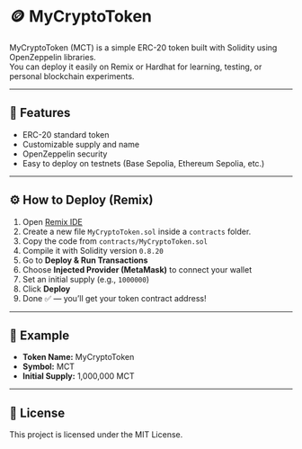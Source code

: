 # 🪙 MyCryptoToken

MyCryptoToken (MCT) is a simple ERC-20 token built with Solidity using OpenZeppelin libraries.  
You can deploy it easily on Remix or Hardhat for learning, testing, or personal blockchain experiments.

---

## 🚀 Features
- ERC-20 standard token
- Customizable supply and name
- OpenZeppelin security
- Easy to deploy on testnets (Base Sepolia, Ethereum Sepolia, etc.)

---

## ⚙️ How to Deploy (Remix)
1. Open [Remix IDE](https://remix.ethereum.org)
2. Create a new file `MyCryptoToken.sol` inside a `contracts` folder.
3. Copy the code from `contracts/MyCryptoToken.sol`
4. Compile it with Solidity version `0.8.20`
5. Go to **Deploy & Run Transactions**
6. Choose **Injected Provider (MetaMask)** to connect your wallet
7. Set an initial supply (e.g., `1000000`)
8. Click **Deploy**
9. Done ✅ — you’ll get your token contract address!

---

## 🧪 Example
- **Token Name:** MyCryptoToken  
- **Symbol:** MCT  
- **Initial Supply:** 1,000,000 MCT  

---

## 📜 License
This project is licensed under the MIT License.
